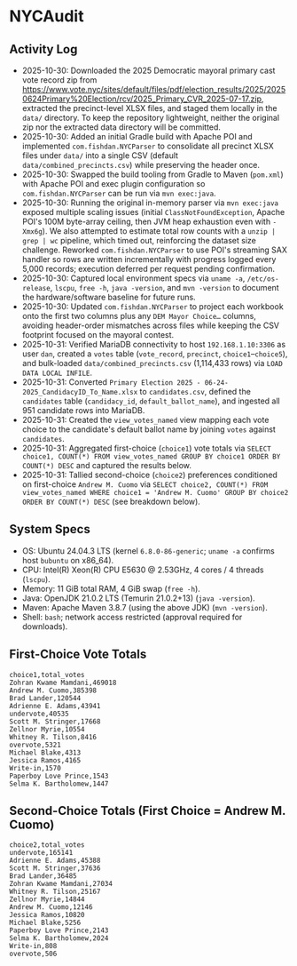 # NYCAudit

## Activity Log
- 2025-10-30: Downloaded the 2025 Democratic mayoral primary cast vote record zip from https://www.vote.nyc/sites/default/files/pdf/election_results/2025/20250624Primary%20Election/rcv/2025_Primary_CVR_2025-07-17.zip, extracted the precinct-level XLSX files, and staged them locally in the `data/` directory. To keep the repository lightweight, neither the original zip nor the extracted data directory will be committed.
- 2025-10-30: Added an initial Gradle build with Apache POI and implemented `com.fishdan.NYCParser` to consolidate all precinct XLSX files under `data/` into a single CSV (default `data/combined_precincts.csv`) while preserving the header once.
- 2025-10-30: Swapped the build tooling from Gradle to Maven (`pom.xml`) with Apache POI and exec plugin configuration so `com.fishdan.NYCParser` can be run via `mvn exec:java`.
- 2025-10-30: Running the original in-memory parser via `mvn exec:java` exposed multiple scaling issues (initial `ClassNotFoundException`, Apache POI's 100M byte-array ceiling, then JVM heap exhaustion even with `-Xmx6g`). We also attempted to estimate total row counts with a `unzip | grep | wc` pipeline, which timed out, reinforcing the dataset size challenge. Reworked `com.fishdan.NYCParser` to use POI's streaming SAX handler so rows are written incrementally with progress logged every 5,000 records; execution deferred per request pending confirmation.
- 2025-10-30: Captured local environment specs via `uname -a`, `/etc/os-release`, `lscpu`, `free -h`, `java -version`, and `mvn -version` to document the hardware/software baseline for future runs.
- 2025-10-30: Updated `com.fishdan.NYCParser` to project each workbook onto the first two columns plus any `DEM Mayor Choice…` columns, avoiding header-order mismatches across files while keeping the CSV footprint focused on the mayoral contest.
- 2025-10-31: Verified MariaDB connectivity to host `192.168.1.10:3306` as user `dan`, created a `votes` table (`vote_record`, `precinct`, `choice1`–`choice5`), and bulk-loaded `data/combined_precincts.csv` (1,114,433 rows) via `LOAD DATA LOCAL INFILE`.
- 2025-10-31: Converted `Primary Election 2025 - 06-24-2025_CandidacyID_To_Name.xlsx` to `candidates.csv`, defined the `candidates` table (`candidacy_id`, `default_ballot_name`), and ingested all 951 candidate rows into MariaDB.
- 2025-10-31: Created the `view_votes_named` view mapping each vote choice to the candidate's default ballot name by joining `votes` against `candidates`.
- 2025-10-31: Aggregated first-choice (`choice1`) vote totals via `SELECT choice1, COUNT(*) FROM view_votes_named GROUP BY choice1 ORDER BY COUNT(*) DESC` and captured the results below.
- 2025-10-31: Tallied second-choice (`choice2`) preferences conditioned on first-choice `Andrew M. Cuomo` via `SELECT choice2, COUNT(*) FROM view_votes_named WHERE choice1 = 'Andrew M. Cuomo' GROUP BY choice2 ORDER BY COUNT(*) DESC` (see breakdown below).

## System Specs
- OS: Ubuntu 24.04.3 LTS (kernel `6.8.0-86-generic`; `uname -a` confirms host `bubuntu` on x86_64).
- CPU: Intel(R) Xeon(R) CPU E5630 @ 2.53GHz, 4 cores / 4 threads (`lscpu`).
- Memory: 11 GiB total RAM, 4 GiB swap (`free -h`).
- Java: OpenJDK 21.0.2 LTS (Temurin 21.0.2+13) (`java -version`).
- Maven: Apache Maven 3.8.7 (using the above JDK) (`mvn -version`).
- Shell: `bash`; network access restricted (approval required for downloads).

## First-Choice Vote Totals
```
choice1,total_votes
Zohran Kwame Mamdani,469018
Andrew M. Cuomo,385398
Brad Lander,120544
Adrienne E. Adams,43941
undervote,40535
Scott M. Stringer,17668
Zellnor Myrie,10554
Whitney R. Tilson,8416
overvote,5321
Michael Blake,4313
Jessica Ramos,4165
Write-in,1570
Paperboy Love Prince,1543
Selma K. Bartholomew,1447
```

## Second-Choice Totals (First Choice = Andrew M. Cuomo)
```
choice2,total_votes
undervote,165141
Adrienne E. Adams,45388
Scott M. Stringer,37636
Brad Lander,36485
Zohran Kwame Mamdani,27034
Whitney R. Tilson,25167
Zellnor Myrie,14844
Andrew M. Cuomo,12146
Jessica Ramos,10820
Michael Blake,5256
Paperboy Love Prince,2143
Selma K. Bartholomew,2024
Write-in,808
overvote,506
```

